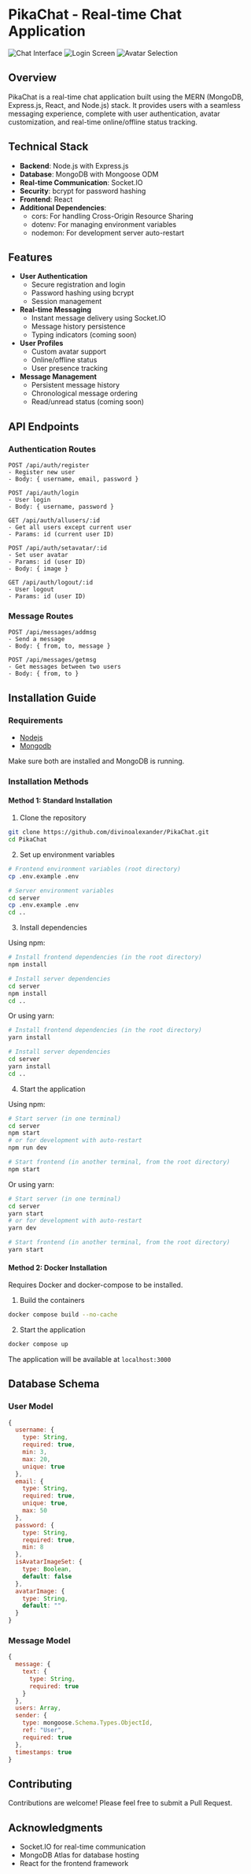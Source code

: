 # PikaChat - Real-time Chat Application

![Chat Interface](https://github.com/divinoalexander/PikaChat/assets/98259356/131c4cf3-71a0-4bfc-a9e4-1a7119133128)
![Login Screen](https://github.com/divinoalexander/PikaChat/assets/98259356/3c613553-3047-40c0-86bb-aca2d2acab0b)
![Avatar Selection](https://github.com/divinoalexander/PikaChat/assets/98259356/1d4f06d8-f63b-4fc0-a768-f7a79f9b5139)

## Overview
PikaChat is a real-time chat application built using the MERN (MongoDB, Express.js, React, and Node.js) stack. It provides users with a seamless messaging experience, complete with user authentication, avatar customization, and real-time online/offline status tracking.

## Technical Stack
- **Backend**: Node.js with Express.js
- **Database**: MongoDB with Mongoose ODM
- **Real-time Communication**: Socket.IO
- **Security**: bcrypt for password hashing
- **Frontend**: React
- **Additional Dependencies**:
  - cors: For handling Cross-Origin Resource Sharing
  - dotenv: For managing environment variables
  - nodemon: For development server auto-restart

## Features
- **User Authentication**
  - Secure registration and login
  - Password hashing using bcrypt
  - Session management
- **Real-time Messaging**
  - Instant message delivery using Socket.IO
  - Message history persistence
  - Typing indicators (coming soon)
- **User Profiles**
  - Custom avatar support
  - Online/offline status
  - User presence tracking
- **Message Management**
  - Persistent message history
  - Chronological message ordering
  - Read/unread status (coming soon)

## API Endpoints

### Authentication Routes
```
POST /api/auth/register
- Register new user
- Body: { username, email, password }

POST /api/auth/login
- User login
- Body: { username, password }

GET /api/auth/allusers/:id
- Get all users except current user
- Params: id (current user ID)

POST /api/auth/setavatar/:id
- Set user avatar
- Params: id (user ID)
- Body: { image }

GET /api/auth/logout/:id
- User logout
- Params: id (user ID)
```

### Message Routes
```
POST /api/messages/addmsg
- Send a message
- Body: { from, to, message }

POST /api/messages/getmsg
- Get messages between two users
- Body: { from, to }
```

## Installation Guide

### Requirements
- [Nodejs](https://nodejs.org/en/download)
- [Mongodb](https://www.mongodb.com/docs/manual/administration/install-community/)

Make sure both are installed and MongoDB is running.

### Installation Methods

#### Method 1: Standard Installation

1. Clone the repository
```bash
git clone https://github.com/divinoalexander/PikaChat.git
cd PikaChat
```

2. Set up environment variables
```bash
# Frontend environment variables (root directory)
cp .env.example .env

# Server environment variables
cd server
cp .env.example .env
cd ..
```

3. Install dependencies

Using npm:
```bash
# Install frontend dependencies (in the root directory)
npm install

# Install server dependencies
cd server
npm install
cd ..
```

Or using yarn:
```bash
# Install frontend dependencies (in the root directory)
yarn install

# Install server dependencies
cd server
yarn install
cd ..
```

4. Start the application

Using npm:
```bash
# Start server (in one terminal)
cd server
npm start
# or for development with auto-restart
npm run dev

# Start frontend (in another terminal, from the root directory)
npm start
```

Or using yarn:
```bash
# Start server (in one terminal)
cd server
yarn start
# or for development with auto-restart
yarn dev

# Start frontend (in another terminal, from the root directory)
yarn start
```

#### Method 2: Docker Installation
Requires Docker and docker-compose to be installed.

1. Build the containers
```bash
docker compose build --no-cache
```

2. Start the application
```bash
docker compose up
```

The application will be available at `localhost:3000`

## Database Schema

### User Model
```javascript
{
  username: {
    type: String,
    required: true,
    min: 3,
    max: 20,
    unique: true
  },
  email: {
    type: String,
    required: true,
    unique: true,
    max: 50
  },
  password: {
    type: String,
    required: true,
    min: 8
  },
  isAvatarImageSet: {
    type: Boolean,
    default: false
  },
  avatarImage: {
    type: String,
    default: ""
  }
}
```

### Message Model
```javascript
{
  message: {
    text: {
      type: String,
      required: true
    }
  },
  users: Array,
  sender: {
    type: mongoose.Schema.Types.ObjectId,
    ref: "User",
    required: true
  },
  timestamps: true
}
```

## Contributing
Contributions are welcome! Please feel free to submit a Pull Request.

## Acknowledgments
- Socket.IO for real-time communication
- MongoDB Atlas for database hosting
- React for the frontend framework
